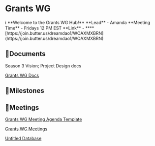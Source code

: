 # Grants WG

<aside>
ℹ️ **Welcome to the Grants WG Hub!** 
**Lead** - Amanda
**Meeting Time** - Fridays 12 PM EST
**Link** - ****[https://join.butter.us/dreamdao1/WOAXMXBRN](https://join.butter.us/dreamdao1/WOAXMXBRN)

</aside>

## 📄Documents

Season 3 Vision;
Project Design docs

[Grants WG Docs](Grants%20WG%20a3e876e9a9f944bdb1e5eb90a8bb0de2/Grants%20WG%20Docs%20fd34a906f076416cb013603026568267.csv)

## 🚩Milestones

## 💼Meetings

[Grants WG Meeting Agenda Template ](Grants%20WG%20a3e876e9a9f944bdb1e5eb90a8bb0de2/Grants%20WG%20Meeting%20Agenda%20Template%20f2e4964e86a3448b9a41553d3fd385ba.md)

[Grants WG Meetings](Grants%20WG%20a3e876e9a9f944bdb1e5eb90a8bb0de2/Grants%20WG%20Meetings%2016408162c0084f6b8683b518f88b538b.csv)

[Untitled Database](Grants%20WG%20a3e876e9a9f944bdb1e5eb90a8bb0de2/Untitled%20Database%208e686ef090094353b78c9632f1af5a6f.csv)
